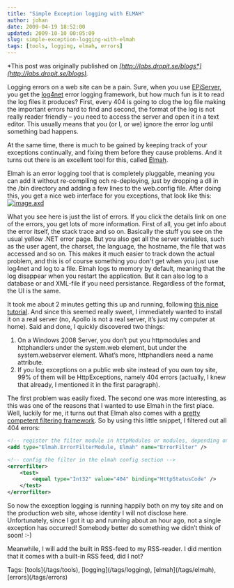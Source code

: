 ```yaml
---
title: "Simple Exception logging with ELMAH"
author: johan
date: 2009-04-19 18:52:00
updated: 2009-10-10 00:05:09
slug: simple-exception-logging-with-elmah
tags: [tools, logging, elmah, errors]
---
```


*This post was originally published on *[*http://labs.dropit.se/blogs*](http://labs.dropit.se/blogs)*.* 

Logging errors on a web site can be a pain. Sure, when you use [EPiServer](http://www.episerver.com), you get the [log4net](http://logging.apache.org/log4net/index.html) error logging framework, but how much fun is it to read the log files it produces? First, every 404 is going to clog the log file making the important errors hard to find and second, the format of the log is not really reader friendly – you need to access the server and open it in a text editor. This usually means that you (or I, or we) ignore the error log until something bad happens. 

At the same time, there is much to be gained by keeping track of your exceptions continually, and fixing them before they cause problems. And it turns out there is an excellent tool for this, called [Elmah](http://code.google.com/p/elmah/). 

Elmah is an error logging tool that is completely pluggable, meaning you can add it without re-compiling och re-deploying, just by dropping a dll in the /bin directory and adding a few lines to the web.config file. After doing this, you get a nice web interface for you exceptions, that look like this: 
 [![image.axd](/images/blog_driessen_se/subtext/WindowsLiveWriter/SimpleExceptionloggingwithELMAH_1266E/image.axd_thumb.png "image.axd")](/images/blog_driessen_se/subtext/WindowsLiveWriter/SimpleExceptionloggingwithELMAH_1266E/image.axd_2.png)   

What you see here is just the list of errors. If you click the details link on one of the errors, you get lots of more information. First of all, you get info about the error itself, the stack trace and so on. Basically the stuff you see on the usual yellow .NET error page. But you also get all the server variables, such as the user agent, the charset, the language, the hostname, the file that was accessed and so on. This makes it much easier to track down the actual problem, and this is of course something you don't get when you just use log4net and log to a file. Elmah logs to memory by default, meaning that the log disappear when you restart the application. But it can also log to a database or and XML-file if you need persistance. Regardless of the format, the UI is the same. 

It took me about 2 minutes getting this up and running, following [this nice tutorial](http://code.google.com/p/elmah/wiki/DotNetSlackersArticle). And since this seemed really sweet, I immediately wanted to install it on a real server (no, Apollo is not a real server, it’s just my computer at home). Said and done, I quickly discovered two things: 

1.  On a Windows 2008 Server, you don’t put you httpmodules and httphandlers under the system.web element, but under the system.webserver element. What’s more, httphandlers need a name attribute. 
2.  If you log exceptions on a public web site instead of you own toy site, 99% of them will be HttpExceptions, namely 404 errors (actually, I knew that already, I mentioned it in the first paragraph).   

The first problem was easily fixed. The second one was more interesting, as this was one of the reasons that I wanted to use Elmah in the first place. Well, luckily for me, it turns out that Elmah also comes with a [pretty competent filtering framework](http://code.google.com/p/elmah/wiki/ErrorFiltering). So by using this little snippet, I filtered out all 404 errors: 
  

``` xml 
<!-- register the filter module in httpModules or modules, depending on the IIS version -->
<add type="Elmah.ErrorFilterModule, Elmah" name="ErrorFilter" />

<!-- config the filter in the elmah config section -->
<errorfilter>
    <test>
        <equal type="Int32" value="404" binding="HttpStatusCode" />
    </test>
</errorfilter>
```





So now the exception logging is running happily both on my toy site and on the production web site, whose identity I will not disclose here. Unfortunately, since I got it up and running about an hour ago, not a single exception has occurred! Somebody better do something we didn’t think of soon! :-) 

Meanwhile, I will add the built in RSS-feed to my RSS-reader. I did mention that it comes with a built-in RSS feed, did I not? 


<div style="padding-bottom: 0px; margin: 0px; padding-left: 0px; padding-right: 0px; display: inline; float: none; padding-top: 0px" id="scid:0767317B-992E-4b12-91E0-4F059A8CECA8:fc41eb77-384f-4385-bd35-a5e29a5d3e78" class="wlWriterSmartContent">Tags: [tools](/tags/tools), [logging](/tags/logging), [elmah](/tags/elmah), [errors](/tags/errors)</div>
